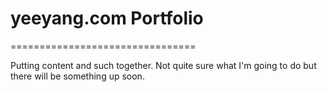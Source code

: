 # yeeyang.com Portfolio
================================

Putting content and such together. Not quite sure what I'm going to do but there will be something up soon.